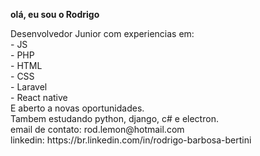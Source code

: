 <b>olá, eu sou o Rodrigo</b>
<p>
Desenvolvedor Junior com experiencias em:<br>
  - JS<br>
  - PHP<br>
  - HTML<br>
  - CSS<br>
  - Laravel<br>
  - React native<br>
E aberto a novas oportunidades.<br>
Tambem estudando python, django, c# e electron.<br>
email de contato: rod.lemon@hotmail.com<br>
linkedin: https://br.linkedin.com/in/rodrigo-barbosa-bertini
</p>

